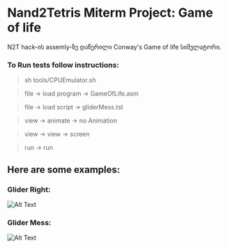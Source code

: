 # Nand2Tetris Miterm Project: Game of life
N2T hack-ის assemly-ზე დაწერილი Conway's Game of life სიმულატორი. 
### To Run tests follow instructions: 

> sh tools/CPUEmulator.sh

> file -> load program -> GameOfLife.asm

> file -> load script -> gliderMess.tst

> view -> animate -> no Animation

> view -> view -> screen

> run -> run

## Here are some examples:

### Glider Right:

![Alt Text](https://media.giphy.com/media/ydE6GEDbiNftzoWj7Z/giphy.gif)

### Glider Mess:

![Alt Text](https://media.giphy.com/media/EFzqxnAFba0givXIr5/giphy.gif)
